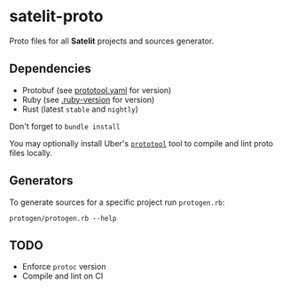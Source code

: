 # satelit-proto

Proto files for all **Satelit** projects and sources generator.

## Dependencies

- Protobuf (see [prototool.yaml](prototool.yaml) for version)
- Ruby (see [.ruby-version](.ruby-version) for version)
- Rust (latest `stable` and `nightly`)

Don't forget to `bundle install`

You may optionally install Uber's [`prototool`](https://github.com/uber/prototool) tool to compile and lint proto files locally.

## Generators

To generate sources for a specific project run `protogen.rb`:

`protogen/protogen.rb --help`

## TODO

- Enforce `protoc` version
- Compile and lint on CI
